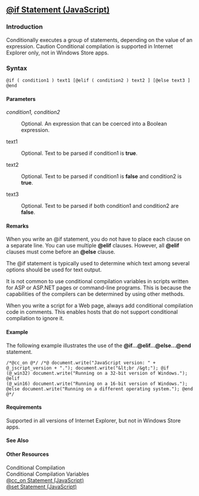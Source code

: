 ## [@if Statement (JavaScript)](if-Statement.html)

### Introduction 

 Conditionally executes a group of statements, depending on the value of an expression. Caution Conditional compilation is supported in Internet Explorer only, not in Windows Store apps.

### Syntax 

```
@if ( condition1 ) text1 [@elif ( condition2 ) text2 ] [@else text3 ] @end
```

#### Parameters 

<div id="sectionSection0" class="section" name="collapseableSection" style="" expanded="true">
  <dl class="authored">
    <dt>
      <i xmlns:util="util">condition1, condition2</i>
    </dt>
    <dd>
      <p xmlns:util="util">
        Optional. An expression that can be coerced into a Boolean expression.
      </p>
    </dd>
    <dt>
      <span class="parameter" sdata="paramReference" xmlns:util="util">text1</span>
    </dt>
    <dd>
      <p xmlns:util="util">
        Optional. Text to be parsed if <span class="parameter" sdata="paramReference">condition1</span> is <b>true</b>.
      </p>
    </dd>
    <dt>
      <span class="parameter" sdata="paramReference" xmlns:util="util">text2</span>
    </dt>
    <dd>
      <p xmlns:util="util">
        Optional. Text to be parsed if <span class="parameter" sdata="paramReference">condition1</span> is <b>false</b> and <span class="parameter" sdata="paramReference">condition2</span> is
        <b>true</b>.
      </p>
    </dd>
    <dt>
      <span class="parameter" sdata="paramReference" xmlns:util="util">text3</span>
    </dt>
    <dd>
      <p xmlns:util="util">
        Optional. Text to be parsed if both <span class="parameter" sdata="paramReference">condition1</span> and <span class="parameter" sdata="paramReference">condition2</span> are <b>false</b>.
      </p>
    </dd>
  </dl>
</div>

#### Remarks 

<div id="languageReferenceRemarksSection" class="section" name="collapseableSection" style="">
  <p xmlns:util="util">
    When you write an <span sdata="langKeyword" value="@if"><span class="keyword">@if</span></span> statement, you do not have to place each clause on a separate line. You can use multiple
    <b>@elif</b> clauses. However, all <b>@elif</b> clauses must come before an <b>@else</b> clause.
  </p>
  <p xmlns:util="util">
    The <span sdata="langKeyword" value="@if"><span class="keyword">@if</span></span> statement is typically used to determine which text among several options should be used for text output.
  </p>
  <p xmlns:util="util">
    It is not common to use conditional compilation variables in scripts written for ASP or ASP.NET pages or command-line programs. This is because the capabilities of the compilers can be determined
    by using other methods.
  </p>
  <p xmlns:util="util">
    When you write a script for a Web page, always add conditional compilation code in comments. This enables hosts that do not support conditional compilation to ignore it.
  </p>
</div>

#### Example 

<p xmlns:util="util">
  The following example illustrates the use of the <b>@if...@elif&hellip;@else...@end</b> statement.
</p>

```
/*@cc_on @*/ /*@ document.write("JavaScript version: " + @_jscript_version + "."); document.write("&lt;br /&gt;"); @if (@_win32) document.write("Running on a 32-bit version of Windows."); @elif
(@_win16) document.write("Running on a 16-bit version of Windows."); @else document.write("Running on a different operating system."); @end @*/
```

#### Requirements 

<div id="requirementsTitleSection" class="section" name="collapseableSection" style="">
  <p xmlns:util="util">
    Supported in all versions of Internet Explorer, but not in Windows Store apps.
  </p>
</div>

#### See Also 

<div id="seeAlsoSection" class="section" name="collapseableSection" style="">
  <h4 class="subHeading">
    Other Resources
  </h4>
  <div class="seeAlsoStyle">
    <span sdata="link" xmlns:util="util">Conditional Compilation</span>
  </div>
  <div class="seeAlsoStyle">
    <span sdata="link" xmlns:util="util">Conditional Compilation Variables</span>
  </div>
  <div class="seeAlsoStyle">
    <span sdata="link" xmlns:util="util"><a href="fdeda7ee-b9f4-4e52-8aa2-21c90c02a332.htm">@cc_on Statement (JavaScript)</a></span>
  </div>
  <div class="seeAlsoStyle">
    <span sdata="link" xmlns:util="util"><a href="36f15926-3e69-422d-82a2-d186dc088203.htm">@set Statement (JavaScript)</a></span>
  </div>
</div>


